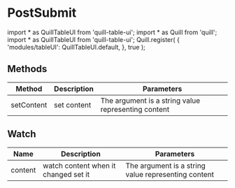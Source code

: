 # PostSubmit

import * as QuillTableUI from 'quill-table-ui'; import * as Quill from 'quill'; import * as QuillTableUI from 'quill-table-ui'; Quill.register( { 'modules/tableUI': QuillTableUI.default, }, true );

## Methods

<!-- @vuese:PostSubmit:methods:start -->
|Method|Description|Parameters|
|---|---|---|
|setContent|set content|The argument is a string value representing content|

<!-- @vuese:PostSubmit:methods:end -->


## Watch

<!-- @vuese:PostSubmit:watch:start -->
|Name|Description|Parameters|
|---|---|---|
|content|watch content when it changed set it|The argument is a string value representing content|

<!-- @vuese:PostSubmit:watch:end -->


